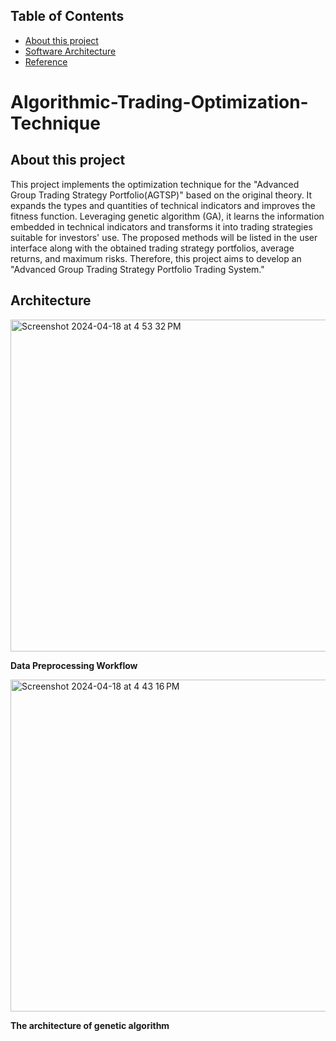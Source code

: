 ## Table of Contents
- [About this project](#About-this-project)
- [Software Architecture](#Software-Architecture)
- [Reference](#Reference)


# Algorithmic-Trading-Optimization-Technique
## About this project
This project implements the optimization technique for the "Advanced Group Trading Strategy Portfolio(AGTSP)" based on the original theory. It expands the types and quantities of technical indicators and improves the fitness function. Leveraging genetic algorithm (GA), it learns the information embedded in technical indicators and transforms it into trading strategies suitable for investors' use. The proposed methods will be listed in the user interface along with the obtained trading strategy portfolios, average returns, and maximum risks. Therefore, this project aims to develop an "Advanced Group Trading Strategy Portfolio Trading System."


## Architecture
<img width="531" alt="Screenshot 2024-04-18 at 4 53 32 PM" src="https://github.com/Harry-0613/Algorithmic-Trading-Optimization-Technique/assets/100923612/6340876a-b69f-47ca-8f81-d0c2b1050bd9">

**Data Preprocessing Workflow**

<img width="531" alt="Screenshot 2024-04-18 at 4 43 16 PM" src="https://github.com/Harry-0613/Algorithmic-Trading-Optimization-Technique/assets/100923612/3c7a7c51-ae04-4ccc-8130-474e3e82785d">

**The architecture of genetic algorithm**
